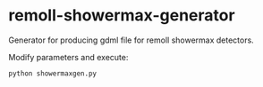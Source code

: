 # remoll-showermax-generator
Generator for producing gdml file for remoll showermax detectors.


Modify parameters and execute:
```python
python showermaxgen.py
````
